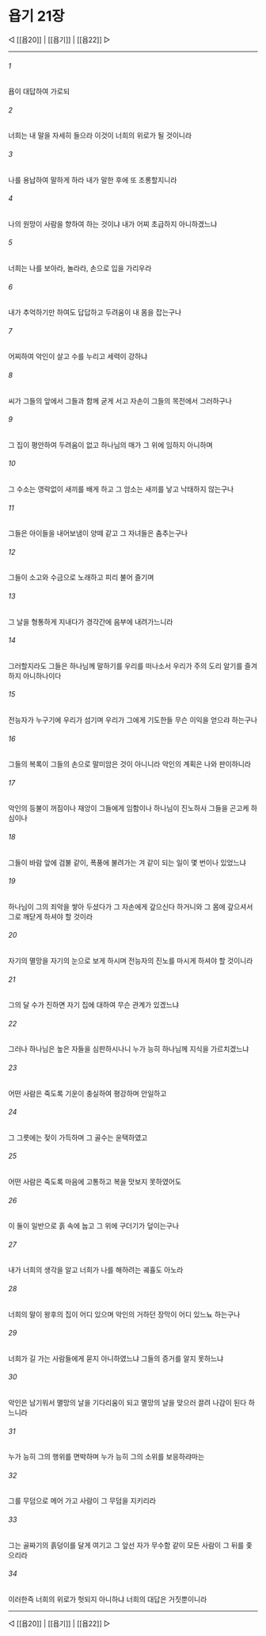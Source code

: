 # 욥기 21장

◁ [[욥20]] | [[욥기]] | [[욥22]] ▷
***

###### 1
욥이 대답하여 가로되

###### 2
너희는 내 말을 자세히 들으라 이것이 너희의 위로가 될 것이니라

###### 3
나를 용납하여 말하게 하라 내가 말한 후에 또 조롱할지니라

###### 4
나의 원망이 사람을 향하여 하는 것이냐 내가 어찌 초급하지 아니하겠느냐

###### 5
너희는 나를 보아라, 놀라라, 손으로 입을 가리우라

###### 6
내가 추억하기만 하여도 답답하고 두려움이 내 몸을 잡는구나

###### 7
어찌하여 악인이 살고 수를 누리고 세력이 강하냐

###### 8
씨가 그들의 앞에서 그들과 함께 굳게 서고 자손이 그들의 목전에서 그러하구나

###### 9
그 집이 평안하여 두려움이 없고 하나님의 매가 그 위에 임하지 아니하며

###### 10
그 수소는 영락없이 새끼를 배게 하고 그 암소는 새끼를 낳고 낙태하지 않는구나

###### 11
그들은 아이들을 내어보냄이 양떼 같고 그 자녀들은 춤추는구나

###### 12
그들이 소고와 수금으로 노래하고 피리 불어 즐기며

###### 13
그 날을 형통하게 지내다가 경각간에 음부에 내려가느니라

###### 14
그러할지라도 그들은 하나님께 말하기를 우리를 떠나소서 우리가 주의 도리 알기를 즐겨하지 아니하나이다

###### 15
전능자가 누구기에 우리가 섬기며 우리가 그에게 기도한들 무슨 이익을 얻으랴 하는구나

###### 16
그들의 복록이 그들의 손으로 말미암은 것이 아니니라 악인의 계획은 나와 판이하니라

###### 17
악인의 등불이 꺼짐이나 재앙이 그들에게 임함이나 하나님이 진노하사 그들을 곤고케 하심이나

###### 18
그들이 바람 앞에 검불 같이, 폭풍에 불려가는 겨 같이 되는 일이 몇 번이나 있었느냐

###### 19
하나님이 그의 죄악을 쌓아 두셨다가 그 자손에게 갚으신다 하거니와 그 몸에 갚으셔서 그로 깨닫게 하셔야 할 것이라

###### 20
자기의 멸망을 자기의 눈으로 보게 하시며 전능자의 진노를 마시게 하셔야 할 것이니라

###### 21
그의 달 수가 진하면 자기 집에 대하여 무슨 관계가 있겠느냐

###### 22
그러나 하나님은 높은 자들을 심판하시나니 누가 능히 하나님께 지식을 가르치겠느냐

###### 23
어떤 사람은 죽도록 기운이 충실하여 평강하며 안일하고

###### 24
그 그릇에는 젖이 가득하며 그 골수는 윤택하였고

###### 25
어떤 사람은 죽도록 마음에 고통하고 복을 맛보지 못하였어도

###### 26
이 둘이 일반으로 흙 속에 눕고 그 위에 구더기가 덮이는구나

###### 27
내가 너희의 생각을 알고 너희가 나를 해하려는 궤휼도 아노라

###### 28
너희의 말이 왕후의 집이 어디 있으며 악인의 거하던 장막이 어디 있느뇨 하는구나

###### 29
너희가 길 가는 사람들에게 묻지 아니하였느냐 그들의 증거를 알지 못하느냐

###### 30
악인은 남기워서 멸망의 날을 기다리움이 되고 멸망의 날을 맞으러 끌려 나감이 된다 하느니라

###### 31
누가 능히 그의 행위를 면박하며 누가 능히 그의 소위를 보응하랴마는

###### 32
그를 무덤으로 메어 가고 사람이 그 무덤을 지키리라

###### 33
그는 골짜기의 흙덩이를 달게 여기고 그 앞선 자가 무수함 같이 모든 사람이 그 뒤를 좇으리라

###### 34
이러한즉 너희의 위로가 헛되지 아니하냐 너희의 대답은 거짓뿐이니라

***
◁ [[욥20]] | [[욥기]] | [[욥22]] ▷